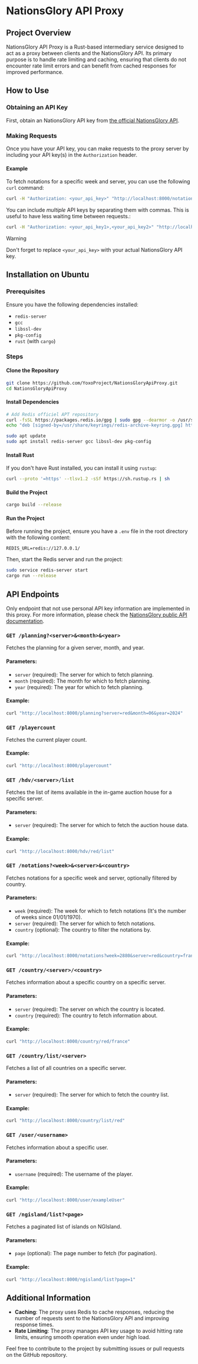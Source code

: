 # NationsGlory API Proxy

## Project Overview

NationsGlory API Proxy is a Rust-based intermediary service designed to act as a proxy between clients and the
NationsGlory API. Its primary purpose is to handle rate limiting and caching, ensuring that clients do not encounter
rate limit errors and can benefit from cached responses for improved performance.

## How to Use

### Obtaining an API Key

First, obtain an NationsGlory API key from [the official NationsGlory API](https://publicapi.nationsglory.fr/).

### Making Requests

Once you have your API key, you can make requests to the proxy server by including your API key(s) in the
`Authorization` header.

#### Example

To fetch notations for a specific week and server, you can use the following `curl` command:

```sh
curl -H "Authorization: <your_api_key>" "http://localhost:8000/notations?week=2880&server=red&country=france"
```

You can include *multiple* API keys by separating them with commas. This is useful to have less waiting time between
requests.:

```sh
curl -H "Authorization: <your_api_key1>,<your_api_key2>" "http://localhost:8000/notations?week=2880&server=red&country=france"
```

> [!WARNING]
> Don't forget to replace `<your_api_key>` with your actual NationsGlory API key.

## Installation on Ubuntu

### Prerequisites

Ensure you have the following dependencies installed:

- `redis-server`
- `gcc`
- `libssl-dev`
- `pkg-config`
- `rust` (with `cargo`)

### Steps

#### Clone the Repository

```sh
git clone https://github.com/YoxoProject/NationsGloryApiProxy.git
cd NationsGloryApiProxy
```

#### Install Dependencies

```sh
# Add Redis officiel APT repository
curl -fsSL https://packages.redis.io/gpg | sudo gpg --dearmor -o /usr/share/keyrings/redis-archive-keyring.gpg
echo "deb [signed-by=/usr/share/keyrings/redis-archive-keyring.gpg] https://packages.redis.io/deb $(lsb_release -cs) main" | sudo tee /etc/apt/sources.list.d/redis.list

sudo apt update
sudo apt install redis-server gcc libssl-dev pkg-config
```

#### Install Rust

If you don't have Rust installed, you can install it using `rustup`:

```sh
curl --proto '=https' --tlsv1.2 -sSf https://sh.rustup.rs | sh
```

#### Build the Project

```sh
cargo build --release
```

#### Run the Project

Before running the project, ensure you have a `.env` file in the root directory with the following content:

```
REDIS_URL=redis://127.0.0.1/
```

Then, start the Redis server and run the project:

```sh
sudo service redis-server start
cargo run --release
```

## API Endpoints

Only endpoint that not use personal API key information are implemented in this proxy.
For more information, please check the [NationsGlory public API documentation](https://publicapi.nationsglory.fr/).

### `GET /planning?<server>&<month>&<year>`

Fetches the planning for a given server, month, and year.

#### Parameters:

- `server` (required): The server for which to fetch planning.
- `month` (required): The month for which to fetch planning.
- `year` (required): The year for which to fetch planning.

#### Example:

```sh
curl "http://localhost:8000/planning?server=red&month=06&year=2024"
```

### `GET /playercount`

Fetches the current player count.

#### Example:

```sh
curl "http://localhost:8000/playercount"
```

### `GET /hdv/<server>/list`

Fetches the list of items available in the in-game auction house for a specific server.

#### Parameters:

- `server` (required): The server for which to fetch the auction house data.

#### Example:

```sh
curl "http://localhost:8000/hdv/red/list"
```

### `GET /notations?<week>&<server>&<country>`

Fetches notations for a specific week and server, optionally filtered by country.

#### Parameters:

- `week` (required): The week for which to fetch notations (It's the number of weeks since 01/01/1970).
- `server` (required): The server for which to fetch notations.
- `country` (optional): The country to filter the notations by.

#### Example:

```sh
curl "http://localhost:8000/notations?week=2880&server=red&country=france"
```

### `GET /country/<server>/<country>`

Fetches information about a specific country on a specific server.

#### Parameters:

- `server` (required): The server on which the country is located.
- `country` (required): The country to fetch information about.

#### Example:

```sh
curl "http://localhost:8000/country/red/france"
```

### `GET /country/list/<server>`

Fetches a list of all countries on a specific server.

#### Parameters:

- `server` (required): The server for which to fetch the country list.

#### Example:

```sh
curl "http://localhost:8000/country/list/red"
```

### `GET /user/<username>`

Fetches information about a specific user.

#### Parameters:

- `username` (required): The username of the player.

#### Example:

```sh
curl "http://localhost:8000/user/exampleUser"
```

### `GET /ngisland/list?<page>`

Fetches a paginated list of islands on NGIsland.

#### Parameters:

- `page` (optional): The page number to fetch (for pagination).

#### Example:

```sh
curl "http://localhost:8000/ngisland/list?page=1"
```

## Additional Information

- **Caching**: The proxy uses Redis to cache responses, reducing the number of requests sent to the NationsGlory API and
  improving response times.
- **Rate Limiting**: The proxy manages API key usage to avoid hitting rate limits, ensuring smooth operation even under
  high load.

Feel free to contribute to the project by submitting issues or pull requests on the GitHub repository.
